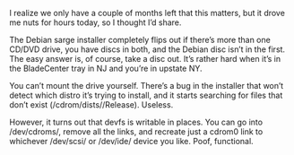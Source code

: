 <!--# set var="title" value="CD-ROM multi-drive sarge installation" -->
<!--# set var="date" value="2006-09-22" -->

<!--# include file="include/top.html" -->

I realize we only have a couple of months left that this matters, but it drove me nuts for hours today, so I thought I’d share.

The Debian sarge installer completely flips out if there’s more than one CD/DVD drive, you have discs in both, and the Debian disc isn’t in the first.  The easy answer is, of course, take a disc out.  It’s rather hard when it’s in the BladeCenter tray in NJ and you’re in upstate NY.

You can’t mount the drive yourself.  There’s a bug in the installer that won’t detect which distro it’s trying to install, and it starts searching for files that don’t exist (/cdrom/dists//Release).  Useless.

However, it turns out that devfs is writable in places.  You can go into /dev/cdroms/, remove all the links, and recreate just a cdrom0 link to whichever /dev/scsi/ or /dev/ide/ device you like.  Poof, functional.

<!--# include file="include/bottom.html" -->
